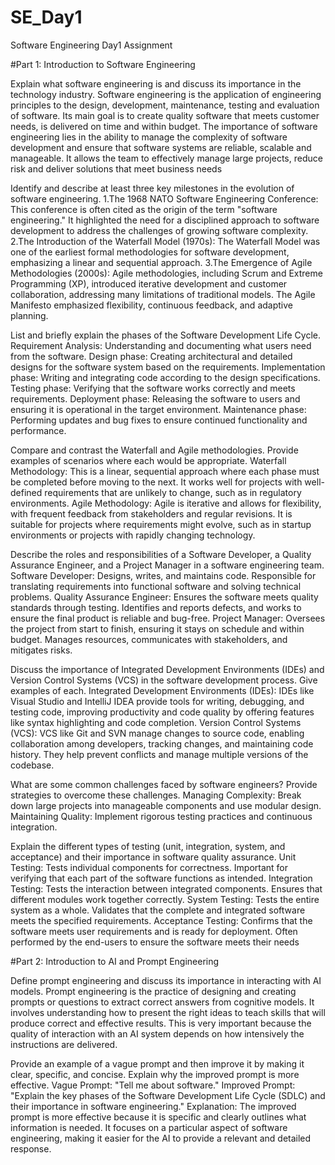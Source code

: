 # SE_Day1
Software Engineering Day1 Assignment

#Part 1: Introduction to Software Engineering

Explain what software engineering is and discuss its importance in the technology industry.
Software engineering is the application of engineering principles to the design, development, maintenance, testing and evaluation of software. Its main goal is to create quality software that meets customer needs, is delivered on time and within budget. The importance of software engineering lies in the ability to manage the complexity of software development and ensure that software systems are reliable, scalable and manageable. It allows the team to effectively manage large projects, reduce risk and deliver solutions that meet business needs

Identify and describe at least three key milestones in the evolution of software engineering.
1.The 1968 NATO Software Engineering Conference: This conference is often cited as the origin of the term "software engineering." It highlighted the need for a disciplined approach to software development to address the challenges of growing software complexity.
2.The Introduction of the Waterfall Model (1970s): The Waterfall Model was one of the earliest formal methodologies for software development, emphasizing a linear and sequential approach. 
3.The Emergence of Agile Methodologies (2000s): Agile methodologies, including Scrum and Extreme Programming (XP), introduced iterative development and customer collaboration, addressing many limitations of traditional models. The Agile Manifesto emphasized flexibility, continuous feedback, and adaptive planning.

List and briefly explain the phases of the Software Development Life Cycle.
Requirement Analysis: Understanding and documenting what users need from the software.
Design phase: Creating architectural and detailed designs for the software system based on the requirements.
Implementation phase: Writing and integrating code according to the design specifications.
Testing phase: Verifying that the software works correctly and meets requirements.
Deployment phase: Releasing the software to users and ensuring it is operational in the target environment.
Maintenance phase: Performing updates and bug fixes to ensure continued functionality and performance.

Compare and contrast the Waterfall and Agile methodologies. Provide examples of scenarios where each would be appropriate.
Waterfall Methodology: This is a linear, sequential approach where each phase must be completed before moving to the next. It works well for projects with well-defined requirements that are unlikely to change, such as in regulatory environments.
Agile Methodology: Agile is iterative and allows for flexibility, with frequent feedback from stakeholders and regular revisions. It is suitable for projects where requirements might evolve, such as in startup environments or projects with rapidly changing technology.

Describe the roles and responsibilities of a Software Developer, a Quality Assurance Engineer, and a Project Manager in a software engineering team.
Software Developer: Designs, writes, and maintains code. Responsible for translating requirements into functional software and solving technical problems.
Quality Assurance Engineer: Ensures the software meets quality standards through testing. Identifies and reports defects, and works to ensure the final product is reliable and bug-free.
Project Manager: Oversees the project from start to finish, ensuring it stays on schedule and within budget. Manages resources, communicates with stakeholders, and mitigates risks.

Discuss the importance of Integrated Development Environments (IDEs) and Version Control Systems (VCS) in the software development process. Give examples of each.
Integrated Development Environments (IDEs): IDEs like Visual Studio and IntelliJ IDEA provide tools for writing, debugging, and testing code, improving productivity and code quality by offering features like syntax highlighting and code completion.
Version Control Systems (VCS): VCS like Git and SVN manage changes to source code, enabling collaboration among developers, tracking changes, and maintaining code history. They help prevent conflicts and manage multiple versions of the codebase.

What are some common challenges faced by software engineers? Provide strategies to overcome these challenges.
Managing Complexity: Break down large projects into manageable components and use modular design.
Maintaining Quality: Implement rigorous testing practices and continuous integration.

Explain the different types of testing (unit, integration, system, and acceptance) and their importance in software quality assurance.
Unit Testing: Tests individual components for correctness. Important for verifying that each part of the software functions as intended.
Integration Testing: Tests the interaction between integrated components. Ensures that different modules work together correctly.
System Testing: Tests the entire system as a whole. Validates that the complete and integrated software meets the specified requirements.
Acceptance Testing: Confirms that the software meets user requirements and is ready for deployment. Often performed by the end-users to ensure the software meets their needs

#Part 2: Introduction to AI and Prompt Engineering


Define prompt engineering and discuss its importance in interacting with AI models.
Prompt engineering is the practice of designing and creating prompts or questions to extract correct answers from cognitive models. It involves understanding how to present the right ideas to teach skills that will produce correct and effective results. This is very important because the quality of interaction with an AI system depends on how intensively the instructions are delivered.

Provide an example of a vague prompt and then improve it by making it clear, specific, and concise. Explain why the improved prompt is more effective.
Vague Prompt: "Tell me about software."
Improved Prompt: "Explain the key phases of the Software Development Life Cycle (SDLC) and their importance in software engineering."
Explanation: The improved prompt is more effective because it is specific and clearly outlines what information is needed. It focuses on a particular aspect of software engineering, making it easier for the AI to provide a relevant and detailed response.
